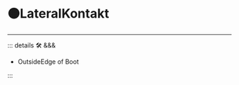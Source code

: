# 🟠<move>LateralKontakt</move>

---

<!-- =================================================== -->
<!-- =================================================== -->
<!-- =================================================== -->
<!-- =================================================== -->
<!-- =================================================== -->
::: details 🛠 <dev>&&&</dev>

- OutsideEdge of Boot

:::
